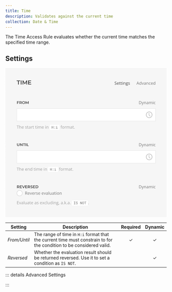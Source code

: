 ```yaml
---
title: Time
description: Validates against the current time
collection: Date & Time
---
```


<!--@include: ./_partials/intro-->

The Time Access Rule evaluates whether the current time matches the specified time range.

## Settings

![Time Access Rule](../assets/rules/rule-time.webp)

| Setting | Description | Required | Dynamic |
| --- | --- | :---: | :---: |
| *From/Until* | The range of time in `H:i` format that the current time must constrain to for the condition to be considered valid. | &#x2713; | &#x2713; |
| *Reversed* | Whether the evaluation result should be returned reversed. Use it to set a condition as `IS NOT`. | | &#x2713; |

::: details Advanced Settings

<!--@include: ./_partials/advanced-settings-->

:::
